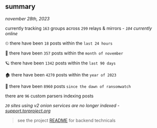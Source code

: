 
## summary
_november 28th, 2023_

currently tracking `163` groups across `299` relays & mirrors - _`104` currently online_

⏲ there have been `18` posts within the `last 24 hours`

🦈 there have been `357` posts within the `month of november`

🪐 there have been `1342` posts within the `last 90 days`

🏚 there have been `4270` posts within the `year of 2023`

🦕 there have been `8960` posts `since the dawn of ransomwatch`

there are `96` custom parsers indexing posts

_`20` sites using v2 onion services are no longer indexed - [support.torproject.org](https://support.torproject.org/onionservices/v2-deprecation/)_

> see the project [README](https://github.com/joshhighet/ransomwatch#ransomwatch--) for backend technicals
